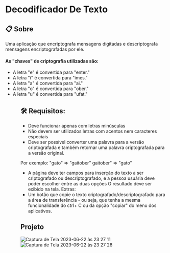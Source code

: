 # Decodificador De Texto

## 📋 Sobre
<p>Uma aplicação que encriptografa mensagens digitadas e descriptografa mensagens encriptografadas por ele.</p>

<h4>As "chaves" de criptografia utilizadas são:</h4>
<ul>
<li>A letra "e" é convertida para "enter."</li>
<li>A letra "i" é convertida para "imes."</li>
<li>A letra "a" é convertida para "ai."</li>
<li>
A letra "o" é convertida para "ober."</li>
<li>
A letra "u" é convertida para "ufat."</li>
<ul>

## 🛠 Requisitos:

 - Deve funcionar apenas com letras minúsculas
 - Não devem ser utilizados letras com acentos nem caracteres especiais
 - Deve ser possível converter uma palavra para a versão criptografada e também retornar uma palavra criptografada para a versão original.

Por exemplo: "gato" => "gaitober" gaitober" => "gato"

 - A página deve ter campos para inserção do texto a ser criptografado ou descriptografado, e a pessoa usuária deve poder escolher entre as duas opções O resultado deve ser exibido na tela. Extras:
- Um botão que copie o texto criptografado/descriptografado para a área de transferência - ou seja, que tenha a mesma funcionalidade do ctrl+ C ou da opção "copiar" do menu dos aplicativos.

## Projeto
![Captura de Tela 2023-06-22 às 23 27 11](https://github.com/shamara-priscila/shamara-priscila.github.io/assets/132709029/59041d37-51ac-4526-b352-ff31ee9d89de)
![Captura de Tela 2023-06-22 às 23 27 28](https://github.com/shamara-priscila/shamara-priscila.github.io/assets/132709029/fe7e8595-d9b2-400a-ab65-3b45984dc960)



